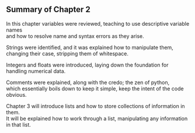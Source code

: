 ## Summary of Chapter 2

In this chapter variables were reviewed, teaching to use descriptive variable names</br> and how to resolve name and syntax errors as they arise. 

Strings were identified, and it was explained how to manipulate them,</br> changing their case, stripping them of whitespace. 

Integers and floats were introduced, laying down the foundation for handling numerical data.

Comments were explained, along with the credo; the zen of python,</br> which essentially boils down to keep it simple, keep the intent of the code obvious. 

Chapter 3 will introduce lists and how to store collections of information in them. </br>
It will be explained how to work through a list, manipulating any information in that list. 